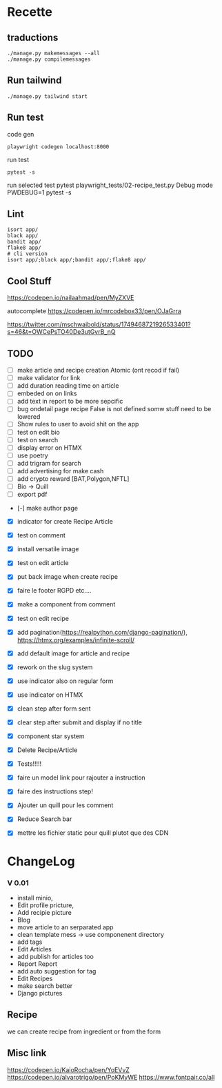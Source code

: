 # Recette


## traductions
```
./manage.py makemessages --all
./manage.py compilemessages
```
## Run tailwind
```
./manage.py tailwind start
```
## Run test
code gen
```
playwright codegen localhost:8000
```
run test
```
pytest -s
```
run selected test
pytest playwright_tests/02-recipe_test.py
Debug mode
PWDEBUG=1 pytest -s

## Lint
```
isort app/
black app/
bandit app/
flake8 app/
# cli version
isort app/;black app/;bandit app/;flake8 app/
```


## Cool Stuff
https://codepen.io/nailaahmad/pen/MyZXVE

autocomplete
https://codepen.io/mrcodebox33/pen/OJaGrra

https://twitter.com/mschwaibold/status/1749468721926533401?s=46&t=OWCePsTO40De3utGvrB_nQ




## TODO
 - [ ] make article and recipe creation Atomic (ont recod if fail)
 - [ ] make validator for link
 - [ ] add duration reading time on article
 - [ ] embeded on on links
 - [ ] add text in report to be more sepcific
 - [ ] bug ondetail page recipe False is not defined somw stuff need to be lowered
 - [ ] Show rules to user to avoid shit on the app
 - [ ] test on edit bio
 - [ ] test on search
 - [ ] display error on HTMX
 - [ ] use poetry
 - [ ] add trigram for search
 - [ ] add advertising for make cash
 - [ ] add crypto reward [BAT,Polygon,NFTL]
 - [ ] Bio -> Quill
 - [ ] export pdf

 - [-] make author page
 - [x] indicator for create Recipe Article
 - [x] test on comment
 - [x] install versatile image
 - [x] test on edit article
 - [x] put back image when create recipe
 - [x] faire le footer RGPD etc....
 - [x] make a component from comment
 - [x] test on edit recipe
 - [x] add pagination(https://realpython.com/django-pagination/), https://htmx.org/examples/infinite-scroll/
 - [x] add default image for article and recipe
 - [x] rework on the slug system
 - [x] use indicator also on regular form
 - [x] use indicator on HTMX
 - [x] clean step after form sent
 - [x] clear step after submit and display if no title
 - [x] component star system
 - [x] Delete Recipe/Article
 - [x] Tests!!!!!
 - [x] faire un model link pour rajouter a instruction
 - [x] faire des instructions step!
 - [x] Ajouter un quill pour les comment
 - [x] Reduce Search bar
 - [x] mettre les fichier static pour quill plutot que des CDN


# ChangeLog
### V 0.01

 - install minio,
 - Edit profile pricture,
 - Add recipie picture
 - Blog
 - move article to an serparated app
 - clean template mess -> use componenent directory
 - add tags
 - Edit Articles
 - add publish for articles too
 - Report Report
 - add auto suggestion for tag
 - Edit Recipes
 - make search better
 - Django pictures

## Recipe

 we can create recipe from ingredient or from the form


 ## Misc link
 https://codepen.io/KaioRocha/pen/YoEVvZ
 https://codepen.io/alvarotrigo/pen/PoKMyWE
 https://www.fontpair.co/all
